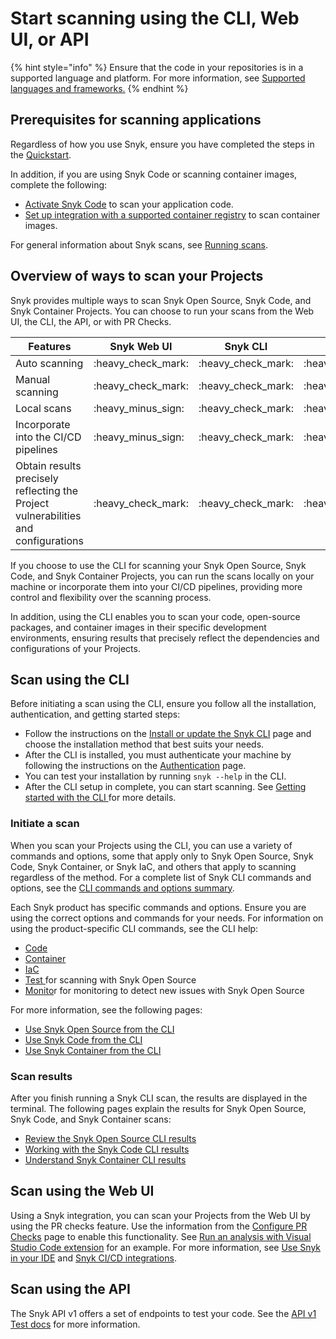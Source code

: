 # Start scanning using the CLI, Web UI, or API

{% hint style="info" %}
Ensure that the code in your repositories is in a supported language and platform. For more information, see [Supported languages and frameworks.](https://docs.snyk.io/scan-applications/supported-languages-and-frameworks/supported-languages-frameworks-and-feature-availability-overview)
{% endhint %}

## Prerequisites for scanning applications

Regardless of how you use Snyk, ensure you have completed the steps in the [Quickstart](../../getting-started/quickstart/).&#x20;

In addition, if you are using Snyk Code or scanning container images, complete the following:

* [Activate Snyk Code](scan-code/activate-snyk-code-using-the-web-ui.md) to scan your application code.
* [Set up integration with a supported container registry](../../getting-started/quickstart/set-up-an-integration.md) to scan container images.

For general information about Snyk scans, see [Running scans](../../getting-started/running-scans/).&#x20;

## Overview of ways to scan your Projects

Snyk provides multiple ways to scan Snyk Open Source, Snyk Code, and Snyk Container Projects. You can choose to run your scans from the Web UI, the CLI, the API, or with PR Checks.

| Features                                                                           | Snyk Web UI          | Snyk CLI             | Snyk API             | PR Checks            |
| ---------------------------------------------------------------------------------- | -------------------- | -------------------- | -------------------- | -------------------- |
| Auto scanning                                                                      | :heavy\_check\_mark: | :heavy\_check\_mark: | :heavy\_check\_mark: | :heavy\_check\_mark: |
| Manual scanning                                                                    | :heavy\_check\_mark: | :heavy\_check\_mark: | :heavy\_check\_mark: | :heavy\_minus\_sign: |
| Local scans                                                                        | :heavy\_minus\_sign: | :heavy\_check\_mark: | :heavy\_minus\_sign: | :heavy\_minus\_sign: |
| Incorporate into the CI/CD pipelines                                               | :heavy\_minus\_sign: | :heavy\_check\_mark: | :heavy\_minus\_sign: | :heavy\_minus\_sign: |
| Obtain results precisely reflecting the Project vulnerabilities and configurations | :heavy\_check\_mark: | :heavy\_check\_mark: | :heavy\_check\_mark: | :heavy\_check\_mark: |

If you choose to use the CLI for scanning your Snyk Open Source, Snyk Code, and Snyk Container Projects, you can run the scans locally on your machine or incorporate them into your CI/CD pipelines, providing more control and flexibility over the scanning process.&#x20;

In addition, using the CLI enables you to scan your code, open-source packages, and container images in their specific development environments, ensuring results that precisely reflect the dependencies and configurations of your Projects.

## Scan using the CLI

Before initiating a scan using the CLI, ensure you follow all the installation, authentication, and getting started steps:

* Follow the instructions on the [Install or update the Snyk CLI](../../snyk-cli/install-or-update-the-snyk-cli/) page and choose the installation method that best suits your needs.&#x20;
* After the CLI is installed, you must authenticate your machine by following the instructions on the [Authentication](../../snyk-cli/authenticate-the-cli-with-your-account.md) page.
* You can test your installation by running `snyk --help` in the CLI.&#x20;
* After the CLI setup in complete, you can start scanning. See [Getting started with the CLI ](../../snyk-cli/getting-started-with-the-snyk-cli.md)for more details.

### Initiate a scan

When you scan your Projects using the CLI, you can use a variety of commands and options, some that apply only to Snyk Open Source, Snyk Code, Snyk Container, or Snyk IaC, and others that apply to scanning regardless of the method. For a complete list of Snyk CLI commands and options, see the [CLI commands and options summary](../../snyk-cli/cli-commands-and-options-summary.md).

Each Snyk product has specific commands and options. Ensure you are using the correct options and commands for your needs. For information on using the product-specific CLI commands, see the CLI help:

* [Code](../../snyk-cli/commands/code.md)
* [Container](../../snyk-cli/commands/container.md)
* [IaC](../../snyk-cli/commands/iac.md)
* [Test ](../../snyk-cli/commands/test.md)for scanning with Snyk Open Source
* [Monito](../../snyk-cli/commands/monitor.md)r for monitoring to detect new issues with Snyk Open Source

For more information, see the following pages:

* [Use Snyk Open Source from the CLI](../../snyk-cli/use-snyk-open-source-from-the-cli/)
* [Use Snyk Code from the CLI](../../snyk-cli/analyze-code-with-the-snyk-code-cli/)
* [Use Snyk Container from the CLI](../../snyk-cli/use-snyk-container-from-the-cli/)

### Scan results

After you finish running a Snyk CLI scan, the results are displayed in the terminal. The following pages explain the results for Snyk Open Source, Snyk Code, and Snyk Container scans:

* [Review the Snyk Open Source CLI results](../../snyk-cli/use-snyk-open-source-from-the-cli/review-the-snyk-open-source-cli-results.md)
* [Working with the Snyk Code CLI results](../../snyk-cli/analyze-code-with-the-snyk-code-cli/working-with-the-snyk-code-cli-results.md)
* [Understand Snyk Container CLI results](../../snyk-cli/use-snyk-container-from-the-cli/understanding-snyk-container-cli-results.md)

## Scan using the Web UI

Using a Snyk integration, you can scan your Projects from the Web UI by using the PR checks feature. Use the information from the [Configure PR Checks](../../scan-application-code/run-pr-checks/configure-pr-checks.md) page to enable this functionality. See [Run an analysis with Visual Studio Code extension](../../integrations/ide-tools/visual-studio-code-extension/run-an-analysis-with-visual-studio-code-extension.md) for an example. For more information, see [Use Snyk in your IDE](../../integrations/ide-tools/) and [Snyk CI/CD integrations](../../integrations/snyk-ci-cd-integrations/).

## Scan using the API

The Snyk API v1 offers a set of endpoints to test your code. See the [API v1 Test docs](https://snyk.docs.apiary.io/#reference/test) for more information.








